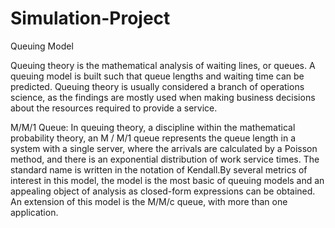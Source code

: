 # Simulation-Project
 Queuing Model 
 
 Queuing theory is the mathematical analysis of waiting lines, or queues. A queuing model is built such that queue lengths and waiting time can be predicted. Queuing theory is usually considered a branch of operations science, as the findings are mostly used when making business decisions about the resources required to provide a service.
 
 M/M/1 Queue:
In queuing theory, a discipline within the mathematical probability theory, an M / M/1 queue represents the queue length in a system with a single server, where the arrivals are calculated by a Poisson method, and there is an exponential distribution of work service times. The standard name is written in the notation of Kendall.By several metrics of interest in this model, the model is the most basic of queuing models and an appealing object of analysis as closed-form expressions can be obtained. An extension of this model is the M/M/c queue, with more than one application.

